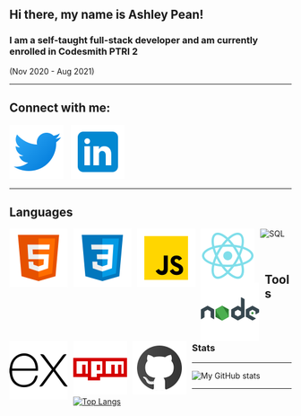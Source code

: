 ## Hi there, my name is Ashley Pean!
### I am a self-taught full-stack developer and am currently enrolled in Codesmith PTRI 2 
(Nov 2020 - Aug 2021)

---

## Connect with me: 
<a href = "https://twitter.com/ashleypeandev"><img src="img/twitter.svg" style = " margin-right: 10px;"></a>
<a href = "https://www.linkedin.com/in/ashley-pean/"><img src="img/linkedin.svg" style = " margin-right: 10px;"></a>

---

## Languages 

<img src = "img/html.svg" 
alt = "HTML" align = "left" style = " margin-right: 10px;" />

<img src = "img/css.svg" 
alt = "CSS" align = "left" style = "margin-right: 10px;" />

<img src = "img/javascript.svg" 
alt = "JavaScript" align = "left" style = "margin-right: 10px;" />

<img src = "img/react.svg" 
alt = "React" align = "left" style = "margin-right: 10px;" />

<img src = "img/nodejs.svg" 
alt = "NodeJS" align = "left" style = "margin-right: 10px;" />

<img src = "img/express.svg"
alt = "Express JS" align = "left" style = "margin-right: 10px;">

![SQL](https://img.icons8.com/ios/50/000000/sql.png)

<br />

## Tools
<img src = "img/npm.svg"
  alt = "npm" align = "left" style = "margin-right: 10px;" />

<img src = "img/github.svg"
  alt = "github" align = "left" padding = "0" style = "margin-right: 10px;" />
  

<br />
<br />

### Stats
---

![My GitHub stats](https://github-readme-stats.vercel.app/api?username=ashleypean&show_icons=true&hide_border=true&hide=stars&count_private=true&theme=midnight-purple)

---

[![Top Langs](https://github-readme-stats.vercel.app/api/top-langs/?username=ashleypean&layout=compact&theme=midnight-purple&hide_border=true)](https://github.com/ashleypean/github-readme-stats)
